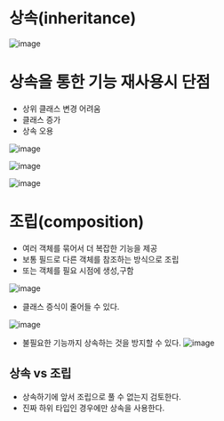 


# 상속(inheritance)

![image](https://user-images.githubusercontent.com/64415489/131668980-a74d92fe-601f-4ba9-b626-c5aeea056209.png)

# 상속을 통한 기능 재사용시 단점
- 상위 클래스 변경 어려움
- 클래스 증가
- 상속 오용


![image](https://user-images.githubusercontent.com/64415489/131669154-f9e06fb0-dcc4-4c06-b9eb-07194b603172.png)

![image](https://user-images.githubusercontent.com/64415489/131669688-5d741e30-a00e-45fc-8952-ccb867458f36.png)

![image](https://user-images.githubusercontent.com/64415489/131669825-5891a654-4db8-4bf1-b470-1a83aa686cdc.png)

# 조립(composition)
- 여러 객체를 묶어서 더 복잡한 기능을 제공
- 보통 필드로 다른 객체를 참조하는 방식으로 조립
- 또는 객체를 필요 시점에 생성,구함

![image](https://user-images.githubusercontent.com/64415489/131670053-29126e72-3e03-4f2a-88e1-f30a82962d31.png)

- 클래스 증식이 줄어들 수 있다.

![image](https://user-images.githubusercontent.com/64415489/131670134-be5b5b15-62b2-4c8a-8d3c-3919396d4a64.png)


- 불필요한 기능까지 상속하는 것을 방지할 수 있다.
![image](https://user-images.githubusercontent.com/64415489/131670234-c8dd4f24-7e7e-4b19-8468-8878c3c94fc4.png)

## 상속 vs 조립
- 상속하기에 앞서 조립으로 풀 수 없는지 검토한다.
- 진짜 하위 타입인 경우에만 상속을 사용한다.
